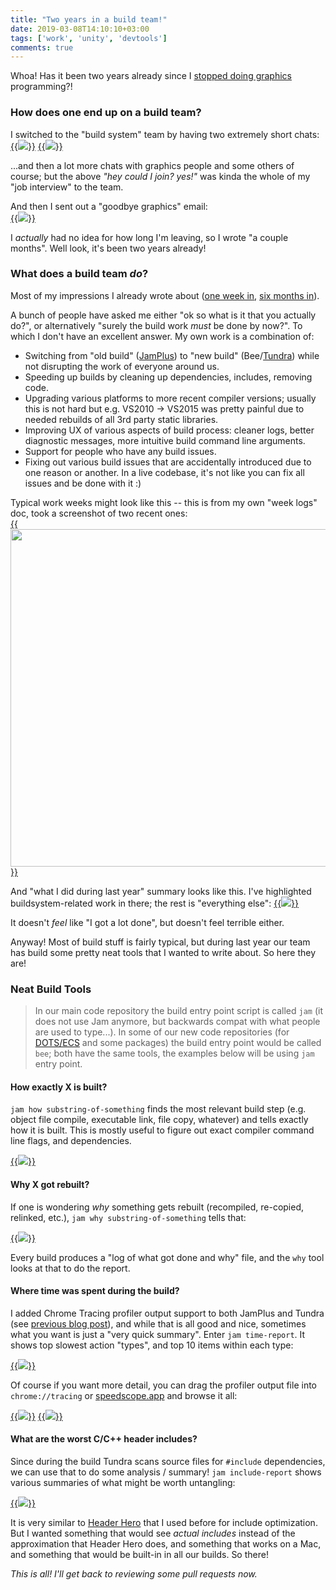 ```yaml
---
title: "Two years in a build team!"
date: 2019-03-08T14:10:10+03:00
tags: ['work', 'unity', 'devtools']
comments: true
---
```


Whoa! Has it been two years already since I [stopped doing graphics](/blog/2017/02/26/Stopping-graphics-going-to-build-engineering/)
programming?!

### How does one end up on a build team?

I switched to the "build system" team by having two extremely short chats:<br/>
[{{<img src="/img/blog/2019/build/buildteam1.png">}}](/img/blog/2019/build/buildteam1.png)
[{{<img src="/img/blog/2019/build/buildteam2.png">}}](/img/blog/2019/build/buildteam2.png)

...and then a lot more chats with graphics people and some others of course; but the above *"hey could I join? yes!"*
was kinda the whole of my "job interview" to the team.

And then I sent out a "goodbye graphics" email:<br/>
[{{<img src="/img/blog/2019/build/buildteam3.png">}}](/img/blog/2019/build/buildteam3.png)

I *actually* had no idea for how long I'm leaving, so I wrote "a couple months". Well look, it's been two years already!


### What does a build team *do*?

Most of my impressions I already wrote about ([one week in](/blog/2017/03/16/Developer-Tooling-a-week-in/),
[six months in](/blog/2017/09/06/Six-Months-in-a-Service-Team/)).

A bunch of people have asked me either "ok so what is it that you actually do?", or alternatively "surely the build work
*must* be done by now?". To which I don't have an excellent answer. My own work is a combination of:

* Switching from "old build" ([JamPlus](http://jamplus.org/projects/jamplus/wiki)) to "new build"
  (Bee/[Tundra](https://github.com/Unity-Technologies/tundra/commits/various_unity)) while not disrupting
  the work of everyone around us.
* Speeding up builds by cleaning up dependencies, includes, removing code.
* Upgrading various platforms to more recent compiler versions; usually this is not hard but e.g. VS2010 -> VS2015
  was pretty painful due to needed rebuilds of all 3rd party static libraries.
* Improving UX of various aspects of build process: cleaner logs, better diagnostic messages, more intuitive build command
  line arguments.
* Support for people who have any build issues.
* Fixing out various build issues that are accidentally introduced due to one reason or another. In a live codebase, it's not
  like you can fix all issues and be done with it :)

Typical work weeks might look like this -- this is from my own "week logs" doc, took a screenshot of two recent ones:<br/>
[{{<img src="/img/blog/2019/build/work-weeks.png" width="540px">}}](/img/blog/2019/build/work-weeks.png)

And "what I did during last year" summary looks like this. I've highlighted buildsystem-related work in there; the rest is
"everything else":
[{{<img src="/img/blog/2019/build/work-year.png">}}](/img/blog/2019/build/work-year.png)

It doesn't *feel* like "I got a lot done", but doesn't feel terrible either.

Anyway! Most of build stuff is fairly typical, but during last year our team has build some pretty neat tools
that I wanted to write about. So here they are!

### Neat Build Tools

> In our main code repository the build entry point script is called `jam` (it does not use Jam anymore, but backwards compat
> with what people are used to type...). In some of our new code repositories (for [DOTS/ECS](https://unity.com/dots) and
> some packages) the build entry point would
> be called `bee`; both have the same tools, the examples below will be using `jam` entry point.

#### How exactly X is built?

`jam how substring-of-something` finds the most relevant build step (e.g. object file compile, executable link, file copy, whatever)
and tells exactly how it is built. This is mostly useful to figure out exact compiler command line flags, and dependencies.

[{{<img src="/img/blog/2019/build/tool-how.png">}}](/img/blog/2019/build/tool-how.png)

#### Why X got rebuilt?

If one is wondering *why* something gets rebuilt (recompiled, re-copied, relinked, etc.), `jam why substring-of-something` tells that:

[{{<img src="/img/blog/2019/build/tool-why.png">}}](/img/blog/2019/build/tool-why.png)

Every build produces a "log of what got done and why" file, and the `why` tool looks at that to do the report.

#### Where time was spent during the build?

I added Chrome Tracing profiler output support to both JamPlus and Tundra (see [previous blog post](/blog/2017/08/08/Unreasonable-Effectiveness-of-Profilers/)),
and while that is all good and nice, sometimes what you want is just a "very quick summary". Enter `jam time-report`. It shows
top slowest action "types", and top 10 items within each type:

[{{<img src="/img/blog/2019/build/tool-time-report.png">}}](/img/blog/2019/build/tool-time-report.png)

Of course if you want more detail, you can drag the profiler output file into `chrome://tracing` or [speedscope.app](https://www.speedscope.app/)
and browse it all:

[{{<img src="/img/blog/2019/build/tool-tracing-build.png">}}](/img/blog/2019/build/tool-tracing-build.png)
[{{<img src="/img/blog/2019/build/tool-speedscope.png">}}](/img/blog/2019/build/tool-speedscope.png)


#### What are the worst C/C++ header includes?

Since during the build Tundra scans source files for `#include` dependencies, we can use that to do some analysis / summary! `jam include-report`
shows various summaries of what might be worth untangling:

[{{<img src="/img/blog/2019/build/tool-include-report.png">}}](/img/blog/2019/build/tool-include-report.png)

It is very similar to [Header Hero](/blog/2018/01/17/Header-Hero-Improvements/) that I used before for include optimization.
But I wanted something that would see *actual includes* instead of the approximation that Header Hero does, and
something that works on a Mac, and something that would be built-in in all our builds. So there!


*This is all! I'll get back to reviewing some pull requests now.*
